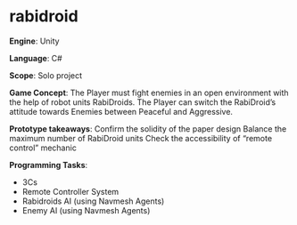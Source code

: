 # rabidroid
**Engine**: Unity

**Language**: C#

**Scope**: Solo project

**Game Concept**: The Player must fight enemies in an open environment with the help of robot units RabiDroids. The Player can switch the RabiDroid’s attitude towards Enemies between Peaceful and Aggressive.

**Prototype takeaways**:
Confirm the solidity of the paper design
Balance the maximum number of RabiDroid units
Check the accessibility of “remote control” mechanic  

**Programming Tasks**:
<ul>
<li>3Cs</li>
<li>Remote Controller System</li>
<li>Rabidroids AI (using Navmesh Agents)</li>
<li>Enemy AI (using Navmesh Agents)</li>
</ul>
